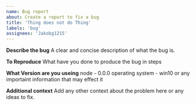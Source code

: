 ```yaml
---
name: Bug report
about: Create a report to fix a bug
title: 'Thing does not do Thing'
labels: 'bug'
assignees: 'Jakobg1215'
---
```


**Describe the bug**
A clear and concise description of what the bug is.

**To Reproduce**
What have you done to produce the bug in steps

**What Version are you useing**
node - 0.0.0
operating system - win10
or any importaint information that may effect it

**Additional context**
Add any other context about the problem here or any ideas to fix.
